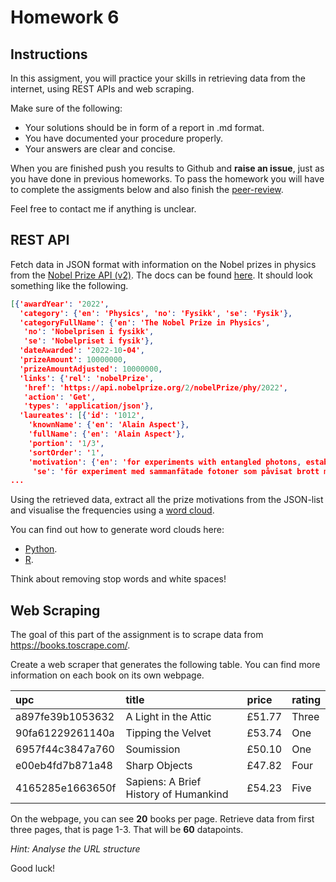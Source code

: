 # Homework 6

## Instructions

In this assigment, you will practice your skills in retrieving data from the
internet, using REST APIs and web scraping.

Make sure of the following:
- Your solutions should be in form of a report in .md format.
- You have documented your procedure properly. 
- Your answers are clear and concise.

When you are finished push you results to Github and **raise an issue**, just as you
have done in previous homeworks. To pass the homework you will have to complete
the assigments below and also finish the [peer-review](/homework/#peer-review).

Feel free to contact me if anything is unclear.

## REST API

Fetch data in JSON format with information on the Nobel prizes in physics from the
[Nobel Prize API (v2)](https://www.nobelprize.org/about/developer-zone-2/). The
docs can be found [here](https://app.swaggerhub.com/apis/NobelMedia/NobelMasterData/2.1#/info). It should look something like the following.

```JSON
[{'awardYear': '2022',
  'category': {'en': 'Physics', 'no': 'Fysikk', 'se': 'Fysik'},
  'categoryFullName': {'en': 'The Nobel Prize in Physics',
   'no': 'Nobelprisen i fysikk',
   'se': 'Nobelpriset i fysik'},
  'dateAwarded': '2022-10-04',
  'prizeAmount': 10000000,
  'prizeAmountAdjusted': 10000000,
  'links': {'rel': 'nobelPrize',
   'href': 'https://api.nobelprize.org/2/nobelPrize/phy/2022',
   'action': 'Get',
   'types': 'application/json'},
  'laureates': [{'id': '1012',
    'knownName': {'en': 'Alain Aspect'},
    'fullName': {'en': 'Alain Aspect'},
    'portion': '1/3',
    'sortOrder': '1',
    'motivation': {'en': 'for experiments with entangled photons, establishing the violation of Bell inequalities and  pioneering quantum information science',
     'se': 'för experiment med sammanfätade fotoner som påvisat brott mot Bell-olikheter och  banat väg för kvantinformationsvetenskap'},
...
```

Using the retrieved data, extract all the prize motivations from the JSON-list
and visualise the frequencies using a [word
cloud](https://www.google.com/search?sca_esv=587967043&sxsrf=AM9HkKmxdkhgDeU3DzukRx6l8KjyOcuNTQ:1701774400373&q=word+cloud&tbm=isch&source=lnms&sa=X&ved=2ahUKEwiL2vzUk_iCAxU2FxAIHULoAOkQ0pQJegQICxAB&biw=1336&bih=725&dpr=2.2).

You can find out how to generate word clouds here:
- [Python](https://www.geeksforgeeks.org/generating-word-cloud-python/).
- [R](https://lukesingham.com/how-to-make-a-word-cloud-using-r/).

Think about removing stop words and white spaces!

## Web Scraping

The goal of this part of the assignment is to scrape data from https://books.toscrape.com/.

Create a web scraper that generates the following table. You can find more
information on each book on its own webpage.

| upc              | title                                 | price   | rating   |
|:-----------------|:--------------------------------------|:--------|:---------|
| a897fe39b1053632 | A Light in the Attic                  | £51.77  | Three    |
| 90fa61229261140a | Tipping the Velvet                    | £53.74  | One      |
| 6957f44c3847a760 | Soumission                            | £50.10  | One      |
| e00eb4fd7b871a48 | Sharp Objects                         | £47.82  | Four     |
| 4165285e1663650f | Sapiens: A Brief History of Humankind | £54.23  | Five     |

On the webpage, you can see **20** books per page. Retrieve data from first three pages, that
is page 1-3. That will be **60** datapoints. 

*Hint: Analyse the URL structure*

Good luck!
